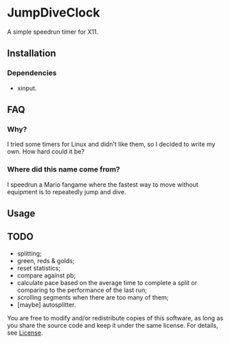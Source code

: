 # JumpDiveClock

A simple speedrun timer for X11.

## Installation

### Dependencies

* xinput.

## FAQ

### Why?

I tried some timers for Linux and didn't like them, so I decided to write my own. How hard could it be?

### Where did this name come from?

I speedrun a Mario fangame where the fastest way to move without equipment is to repeatedly jump and dive.

## Usage

## TODO

* splitting;
* green, reds & golds;
* reset statistics;
* compare against pb;
* calculate pace based on the average time to complete a split or comparing to the performance of the last run;
* scrolling segments when there are too many of them;
* [maybe] autosplitter.

You are free to modify and/or redistribute copies of this software, as long as you share the source code and keep it
under the same license. For details, see [License](LICENSE).
